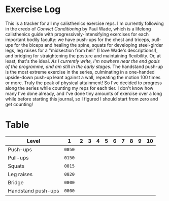 # Exercise Log
This is a tracker for all my calisthenics exercise reps.
I'm currently following in the credo of *Convict Conditioning* by Paul Wade, which is a lifelong
calisthenics guide with progressively-intensifying exercises for each important bodily faculty:
we have push-ups for the chest and triceps, pull-ups for the biceps and healing the spine,
squats for developing steel-girder legs, leg raises for a "midsection from hell" (I love Wade's descriptions!),
and bridging for straightening the posture and maintaining flexibility. Or, at least, that's the ideal.
*As I currently write, I'm nowhere near the end goals of the programme, and am still in the early stages.*
The handstand push-up is the most extreme exercise in the series, culminating in a one-handed upside-down
push-up leant against a wall, repeating the motion 100 times or more. Truly the peak of physical attainment!
So I've decided to progress along the series while counting my reps for each tier.
I don't know how many I've done already, and I've done tiny amounts of exercise over a long while
before starting this journal, so I figured I should start from zero and get counting!

# Table
| **Level**           |  1      | 2 | 3 | 4 | 5 | 6 | 7 | 8 | 9 | 10 |
|---------------------|---------|---|---|---|---|---|---|---|---|----|
| Push-ups            |  `0050` |   |   |   |   |   |   |   |   |    |
| Pull-ups            |  `0150` |   |   |   |   |   |   |   |   |    |
| Squats              |  `0015` |   |   |   |   |   |   |   |   |    |
| Leg raises          |  `0020` |   |   |   |   |   |   |   |   |    |
| Bridge              |  `0000` |   |   |   |   |   |   |   |   |    |
| Handstand push-ups  |  `0000` |   |   |   |   |   |   |   |   |    |